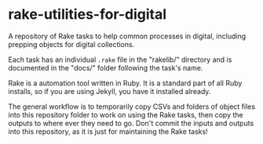 # rake-utilities-for-digital

A repository of Rake tasks to help common processes in digital, including prepping objects for digital collections. 

Each task has an individual `.rake` file in the "rakelib/" directory and is documented in the "docs/" folder following the task's name.

Rake is a automation tool written in Ruby. 
It is a standard part of all Ruby installs, so if you are using Jekyll, you have it installed already.

The general workflow is to temporarily copy CSVs and folders of object files into this repository folder to work on using the Rake tasks, then copy the outputs to where ever they need to go. 
Don't commit the inputs and outputs into this repository, as it is just for maintaining the Rake tasks!

